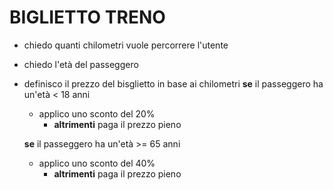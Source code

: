 # BIGLIETTO TRENO

- chiedo quanti chilometri vuole percorrere l'utente
- chiedo l'età del passeggero

- definisco il prezzo del bisglietto in base ai chilometri
  **se** il passeggero ha un'età < 18 anni

  - applico uno sconto del 20%
    - **altrimenti** paga il prezzo pieno

  **se** il passeggero ha un'età >= 65 anni

  - applico uno sconto del 40%
    - **altrimenti** paga il prezzo pieno
